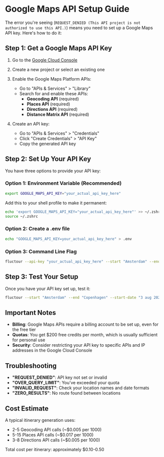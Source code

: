 # Google Maps API Setup Guide

The error you're seeing (`REQUEST_DENIED (This API project is not authorized to use this API.)`) means you need to set up a Google Maps API key. Here's how to do it:

## Step 1: Get a Google Maps API Key

1. Go to the [Google Cloud Console](https://console.cloud.google.com/)
2. Create a new project or select an existing one
3. Enable the Google Maps Platform APIs:

   - Go to "APIs & Services" > "Library"
   - Search for and enable these APIs:
     - **Geocoding API** (required)
     - **Places API** (required)
     - **Directions API** (required)
     - **Distance Matrix API** (required)

4. Create an API key:
   - Go to "APIs & Services" > "Credentials"
   - Click "Create Credentials" > "API Key"
   - Copy the generated API key

## Step 2: Set Up Your API Key

You have three options to provide your API key:

### Option 1: Environment Variable (Recommended)

```bash
export GOOGLE_MAPS_API_KEY="your_actual_api_key_here"
```

Add this to your shell profile to make it permanent:

```bash
echo 'export GOOGLE_MAPS_API_KEY="your_actual_api_key_here"' >> ~/.zshrc
source ~/.zshrc
```

### Option 2: Create a .env file

```bash
echo "GOOGLE_MAPS_API_KEY=your_actual_api_key_here" > .env
```

### Option 3: Command Line Flag

```bash
fluctour --api-key "your_actual_api_key_here" --start "Amsterdam" --end "Copenhagen" --start-date "3 aug 2025" --end-date "10 aug 2025"
```

## Step 3: Test Your Setup

Once you have your API key set up, test it:

```bash
fluctour --start "Amsterdam" --end "Copenhagen" --start-date "3 aug 2025" --end-date "10 aug 2025"
```

## Important Notes

- **Billing**: Google Maps APIs require a billing account to be set up, even for the free tier
- **Quotas**: You get $200 free credits per month, which is usually sufficient for personal use
- **Security**: Consider restricting your API key to specific APIs and IP addresses in the Google Cloud Console

## Troubleshooting

- **"REQUEST_DENIED"**: API key not set or invalid
- **"OVER_QUERY_LIMIT"**: You've exceeded your quota
- **"INVALID_REQUEST"**: Check your location names and date formats
- **"ZERO_RESULTS"**: No route found between locations

## Cost Estimate

A typical itinerary generation uses:

- 2-5 Geocoding API calls (~$0.005 per 1000)
- 5-15 Places API calls (~$0.017 per 1000)
- 3-8 Directions API calls (~$0.005 per 1000)

Total cost per itinerary: approximately $0.10-0.50
